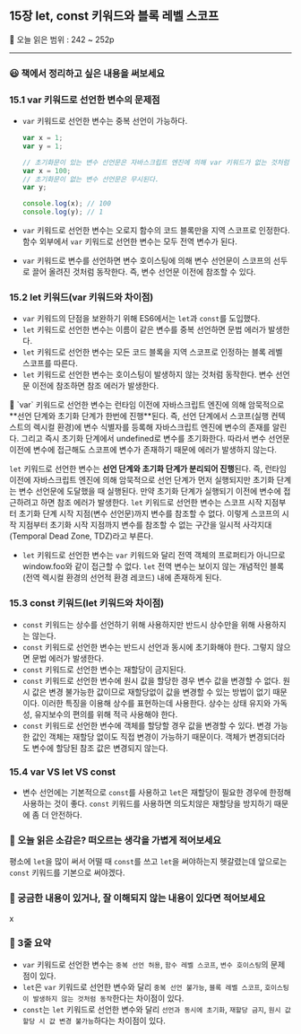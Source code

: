 ## 15장 let, const 키워드와 블록 레벨 스코프

🔖 오늘 읽은 범위 : 242 ~ 252p

---

### 😃 책에서 정리하고 싶은 내용을 써보세요

### 15.1 var 키워드로 선언한 변수의 문제점

- `var` 키워드로 선언한 변수는 중복 선언이 가능하다.
    
    ```jsx
    var x = 1;
    var y = 1;
    
    // 초기화문이 있는 변수 선언문은 자바스크립트 엔진에 의해 var 키워드가 없는 것처럼 동작한다.
    var x = 100;
    // 초기화문이 없는 변수 선언문은 무시된다.
    var y;
    
    console.log(x); // 100
    console.log(y); // 1
    ```
    
- `var` 키워드로 선언한 변수는 오로지 함수의 코드 블록만을 지역 스코프로 인정한다. 함수 외부에서 `var` 키워드로 선언한 변수는 모두 전역 변수가 된다.
- `var` 키워드로 변수를 선언하면 변수 호이스팅에 의해 변수 선언문이 스코프의 선두로 끌어 올려진 것처럼 동작한다. 즉, 변수 선언문 이전에 참조할 수 있다.

### 15.2 let 키워드(var 키워드와 차이점)

- `var` 키워드의 단점을 보완하기 위해 ES6에서는 `let`과 `const`를 도입했다.
- `let` 키워드로 선언한 변수는 이름이 같은 변수를 중복 선언하면 문법 에러가 발생한다.
- `let` 키워드로 선언한 변수는 모든 코드 블록을 지역 스코프로 인정하는 블록 레벨 스코프를 따른다.
- `let` 키워드로 선언한 변수는 호이스팅이 발생하지 않는 것처럼 동작한다. 변수 선언문 이전에 참조하면 참조 에러가 발생한다.

<aside>
🔎 `var` 키워드로 선언한 변수는 런타임 이전에 자바스크립트 엔진에 의해 암묵적으로 **선언 단계와 초기화 단계가 한번에 진행**된다. 즉, 선언 단계에서 스코프(실행 컨텍스트의 렉시컬 환경)에 변수 식별자를 등록해 자바스크립트 엔진에 변수의 존재를 알린다. 그리고 즉시 초기화 단계에서 undefined로 변수를 초기화한다. 따라서 변수 선언문 이전에 변수에 접근해도 스코프에 변수가 존재하기 때문에 에러가 발생하지 않는다.

`let` 키워드로 선언한 변수는 **선언 단계와 초기화 단계가 분리되어 진행**된다. 즉, 런타임 이전에 자바스크립트 엔진에 의해 암묵적으로 선언 단계가 먼저 실행되지만 초기화 단계는 변수 선언문에 도달했을 때 실행된다. 만약 초기화 단계가 실행되기 이전에 변수에 접근하려고 하면 참조 에러가 발생한다. `let` 키워드로 선언한 변수는 스코프 시작 지점부터 초기화 단계 시작 지점(변수 선언문)까지 변수를 참조할 수 없다. 이렇게 스코프의 시작 지점부터 초기화 시작 지점까지 변수를 참조할 수 없는 구간을 일시적 사각지대(Temporal Dead Zone, TDZ)라고 부른다.

</aside>

- `let` 키워드로 선언한 변수는 `var` 키워드와 달리 전역 객체의 프로퍼티가 아니므로 window.foo와 같이 접근할 수 없다. `let` 전역 변수는 보이지 않는 개념적인 블록(전역 렉시컬 환경의 선언적 환경 레코드) 내에 존재하게 된다.

### 15.3 const 키워드(let 키워드와 차이점)

- `const` 키워드는 상수를 선언하기 위해 사용하지만 반드시 상수만을 위해 사용하지는 않는다.
- `const` 키워드로 선언한 변수는 반드시 선언과 동시에 초기화해야 한다. 그렇지 않으면 문법 에러가 발생한다.
- `const` 키워드로 선언한 변수는 재할당이 금지된다.
- `const` 키워드로 선언한 변수에 원시 값을 할당한 경우 변수 값을 변경할 수 없다. 원시 값은  변경 불가능한 값이므로 재할당없이 값을 변경할 수 있는 방법이 없기 때문이다. 이러한 특징을 이용해 상수를 표현하는데 사용한다. 상수는 상태 유지와 가독성, 유지보수의 편의를 위해 적극 사용해야 한다.
- `const` 키워드로 선언한 변수에 객체를 할당할 경우 값을 변경할 수 있다. 변경 가능한 값인 객체는 재할당 없이도 직접 변경이 가능하기 때문이다. 객체가 변경되더라도 변수에 할당된 참조 값은 변경되지 않는다.

### 15.4 var VS let VS const

- 변수 선언에는 기본적으로 `const`를 사용하고 `let`은 재할당이 필요한 경우에 한정해 사용하는 것이 좋다. `const` 키워드를 사용하면 의도치않은 재할당을 방지하기 때문에 좀 더 안전하다.

### 🤔 오늘 읽은 소감은? 떠오르는 생각을 가볍게 적어보세요

평소에 `let`을 많이 써서 어떨 때 `const`를 쓰고 `let`을 써야하는지 헷갈렸는데 앞으로는 `const` 키워드를 기본으로 써야겠다. 

### 🔎 궁금한 내용이 있거나, 잘 이해되지 않는 내용이 있다면 적어보세요

x

### 📝 3줄 요약

- `var` 키워드로 선언한 변수는 `중복 선언 허용`, `함수 레벨 스코프`, `변수 호이스팅`의 문제점이 있다.
- `let`은 `var` 키워드로 선언한 변수와 달리 `중복 선언 불가능`, `블록 레벨 스코프`, `호이스팅이 발생하지 않는 것처럼 동작`한다는 차이점이 있다.
- `const`는 `let` 키워드로 선언한 변수와 달리 `선언과 동시에 초기화`, `재할당 금지`, `원시 값 할당 시 값 변경 불가능`하다는 차이점이 있다.
